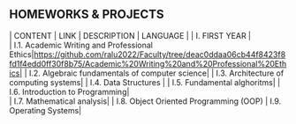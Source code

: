HOMEWORKS & PROJECTS 
---------------------

|    CONTENT    |    LINK       | DESCRIPTION | LANGUAGE |
| I. FIRST YEAR |                                    
| I.1. Academic Writing and Professional Ethics|https://github.com/ralu2022/Faculty/tree/deac0ddaa06cb44f8423f8fd1f4edd0ff30f8b75/Academic%20Writing%20and%20Professional%20Ethics| 
| I.2. Algebraic fundamentals of computer science|
| I.3. Architecture of computing systems|
| I.4. Data Structures |
| I.5. Fundamental alghoritms|
| I.6. Introduction to Programming|             
| I.7. Mathematical analysis|
| I.8. Object Oriented Programming (OOP)
| I.9. Operating Systems|

